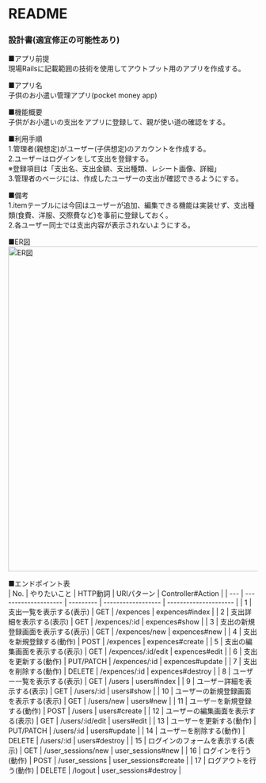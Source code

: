 # README
### 設計書(適宜修正の可能性あり)  
■アプリ前提  
現場Railsに記載範囲の技術を使用してアウトプット用のアプリを作成する。  

■アプリ名  
子供のお小遣い管理アプリ(pocket money app)  

■機能概要  
子供がお小遣いの支出をアプリに登録して、親が使い道の確認をする。

■利用手順  
1.管理者(親想定)がユーザー(子供想定)のアカウントを作成する。  
2.ユーザーはログインをして支出を登録する。  
※登録項目は「支出名、支出金額、支出種類、レシート画像、詳細」  
3.管理者のページには、作成したユーザーの支出が確認できるようにする。   

■備考  
1.itemテーブルには今回はユーザーが追加、編集できる機能は実装せず、支出種類(食費、洋服、交際費など)を事前に登録しておく。  
2.各ユーザー同士では支出内容が表示されないようにする。  

■ER図  
<img width="656" alt="ER図" src="https://user-images.githubusercontent.com/63130663/86524318-01189380-beb4-11ea-9777-7de87fd7ede2.png">

■エンドポイント表  
| No. | やりたいこと               | HTTP動詞    | URIパターン            | Controller#Action     |
| --- | -------------------- | --------- | ------------------ | --------------------- |
| 1   | 支出一覧を表示する(表示)        | GET       | /expences          | expences#index        |
| 2   | 支出詳細を表示する(表示)        | GET       | /expences/:id      | expences#show         |
| 3   | 支出の新規登録画面を表示する(表示)   | GET       | /expences/new      | expences#new          |
| 4   | 支出を新規登録する(動作)        | POST      | /expences          | expences#create       |
| 5   | 支出の編集画面を表示する(表示)     | GET       | /expences/:id/edit | expences#edit         |
| 6   | 支出を更新する(動作)          | PUT/PATCH | /expences/:id      | expences#update       |
| 7   | 支出を削除する(動作)          | DELETE    | /expences/:id      | expences#destroy      |
| 8   | ユーザー一覧を表示する(表示)      | GET       | /users             | users#index           |
| 9   | ユーザー詳細を表示する(表示)      | GET       | /users/:id         | users#show            |
| 10  | ユーザーの新規登録画面を表示する(表示) | GET       | /users/new         | users#new             |
| 11  | ユーザーを新規登録する(動作)      | POST      | /users             | users#create          |
| 12  | ユーザーの編集画面を表示する(表示)   | GET       | /users/:id/edit    | users#edit            |
| 13  | ユーザーを更新する(動作)        | PUT/PATCH | /users/:id         | users#update          |
| 14  | ユーザーを削除する(動作)        | DELETE    | /users/:id         | users#destroy         |
| 15  | ログインのフォームを表示する(表示)   | GET       | /user_sessions/new | user_sessions#new     |
| 16  | ログインを行う(動作)          | POST      | /user_sessions     | user_sessions#create  |
| 17  | ログアウトを行う(動作)         | DELETE    | /logout            | user_sessions#destroy |